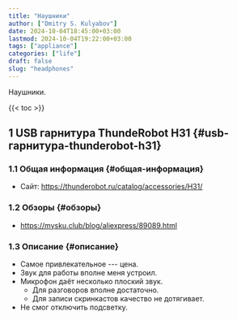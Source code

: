 ```yaml
---
title: "Наушники"
author: ["Dmitry S. Kulyabov"]
date: 2024-10-04T18:45:00+03:00
lastmod: 2024-10-04T19:22:00+03:00
tags: ["appliance"]
categories: ["life"]
draft: false
slug: "headphones"
---
```


Наушники.

<!--more-->

{{< toc >}}


## <span class="section-num">1</span> USB гарнитура ThundeRobot H31 {#usb-гарнитура-thunderobot-h31}


### <span class="section-num">1.1</span> Общая информация {#общая-информация}

-   Сайт: <https://thunderobot.ru/catalog/accessories/H31/>


### <span class="section-num">1.2</span> Обзоры {#обзоры}

-   <https://mysku.club/blog/aliexpress/89089.html>


### <span class="section-num">1.3</span> Описание {#описание}

-   Самое привлекательное --- цена.
-   Звук для работы вполне меня устроил.
-   Микрофон даёт несколько плоский звук.
    -   Для разговоров вполне достаточно.
    -   Для записи скринкастов качество не дотягивает.
-   Не смог отключить подсветку.
